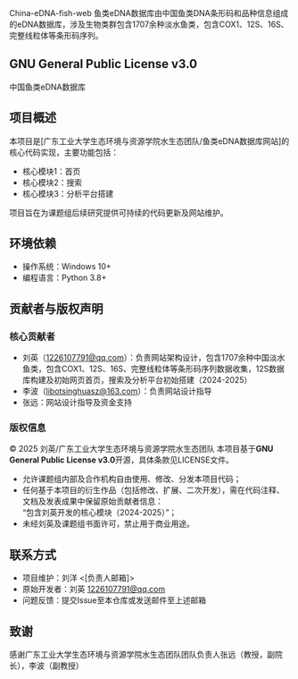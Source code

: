 China-eDNA-fish-web
鱼类eDNA数据库由中国鱼类DNA条形码和品种信息组成的eDNA数据库，涉及生物类群包含1707余种淡水鱼类，包含COX1、12S、16S、完整线粒体等条形码序列。

## GNU General Public License v3.0

中国鱼类eDNA数据库

## 项目概述
本项目是[广东工业大学生态环境与资源学院水生态团队/鱼类eDNA数据库网站]的核心代码实现，主要功能包括：
- 核心模块1：首页
- 核心模块2：搜索
- 核心模块3：分析平台搭建

项目旨在为课题组后续研究提供可持续的代码更新及网站维护。


## 环境依赖
- 操作系统：Windows 10+
- 编程语言：Python 3.8+

## 贡献者与版权声明
### 核心贡献者
- 刘英（1226107791@qq.com）：负责网站架构设计，包含1707余种中国淡水鱼类，包含COX1、12S、16S、完整线粒体等条形码序列数据收集，12S数据库构建及初始网页首页，搜索及分析平台初始搭建（2024-2025）
- 李波（libotsinghuasz@163.com）：负责网站设计指导
- 张远：网站设计指导及资金支持

### 版权信息
© 2025 刘英/广东工业大学生态环境与资源学院水生态团队
本项目基于**GNU General Public License v3.0**开源，具体条款见LICENSE文件。  
- 允许课题组内部及合作机构自由使用、修改、分发本项目代码；
- 任何基于本项目的衍生作品（包括修改、扩展、二次开发），需在代码注释、文档及发表成果中保留原始贡献者信息：  
  “包含刘英开发的核心模块（2024-2025）”；
- 未经刘英及课题组书面许可，禁止用于商业用途。


## 联系方式
- 项目维护：刘洋 <[负责人邮箱]>
- 原始开发者：刘英 <1226107791@qq.com>
- 问题反馈：提交Issue至本仓库或发送邮件至上述邮箱


## 致谢
感谢广东工业大学生态环境与资源学院水生态团队团队负责人张远（教授，副院长），李波（副教授）

